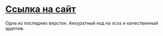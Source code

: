 # [Ссылка на сайт](https://ankrait.github.io/testTask/)
Одна из последних версток. Аккуратный код на scss и качественный адаптив.
